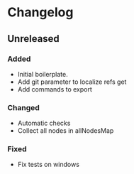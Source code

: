 # Changelog

## Unreleased

### Added

- Initial boilerplate.
- Add git parameter to localize refs get
- Add commands to export

### Changed

- Automatic checks
- Collect all nodes in allNodesMap

### Fixed

- Fix tests on windows
